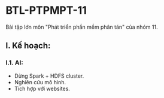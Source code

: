# BTL-PTPMPT-11
Bài tập lớn môn "Phát triển phần mềm phân tán" của nhóm 11.

## I. Kế hoạch: 
### I.1. AI: 
- Dừng Spark + HDFS cluster. 
- Nghiên cứu mô hình. 
- Tích hợp với websites. 
